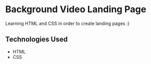 # Background Video Landing Page

Learning HTML and CSS in order to create landing pages :)


## Technologies Used

- HTML
- CSS
